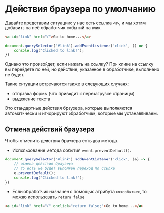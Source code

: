 # Действия браузера по умолчанию

Давайте представим ситуацию: у нас есть ссылка `<a>`, и мы хотим добавить на неё обработчик событий на `клик`.

```html
<a id="link" href="/">Go to home...</a>
```

```js
document.querySelector("#link").addEventListener('click', () => {
    console.log("Clicked to link!");
})
```

Однако что произойдет, если нажать на ссылку? При клике на ссылку вы перейдете по ней, но действие, указанное в обработчике, выполнено не будет.

Такие ситуации встречаются также в следующих случаях:

- отправка формы (что приводит к перезагрузке страницы)
- выделение текста

Это стандартные действия браузера, которые выполняются автоматически и игнорируют обработчики, которые мы устанавливаем.

## Отмена действий браузера

Чтобы отменить действия браузера есть два метода.

- Использование метода события `event.preventDefault()`.

```js
document.querySelector("#link").addEventListener('click', (e) => {
    // отмена действия браузера
    // то есть не будет выполнен переход по ссылке
    e.preventDefault();
    console.log("Clicked to link!");
})
```

- Если обработчик назначен с помощью атрибута `on<событие>`, то можно использовать `return false`

```html
<a id="link" href="/" onclick="return false;">Go to home...</a>
```
